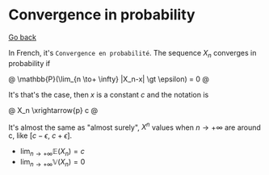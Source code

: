 # Convergence in probability

[Go back](..#convergence)

In French, it's `Convergence en probabilité`. The sequence $X_n$ converges in probability if

@
\mathbb{P}(\lim_{n \to+ \infty} |X_n-x| \gt \epsilon) = 0
@

It's that's the case, then $x$ is a constant $c$ and the notation is

@
X_n \xrightarrow{p} c
@

It's almost the same as "almost surely", $X^n$ values when $n \to+ \infty$ are around c, like $[c-\epsilon,\ c+\epsilon]$.

* $\lim_{n \to+ \infty} \mathbb{E}(X_n) = c$
* $\lim_{n \to+ \infty} \mathbb{V}(X_n) = 0$